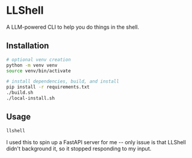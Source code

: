 # LLShell

A LLM-powered CLI to help you do things in the shell.

## Installation

```bash
# optional venv creation
python -m venv venv
source venv/bin/activate
```

```bash
# install dependencies, build, and install
pip install -r requirements.txt
./build.sh
./local-install.sh
```

## Usage

```bash
llshell
```

I used this to spin up a FastAPI server for me -- only issue is that LLShell
didn't background it, so it stopped responding to my input.
